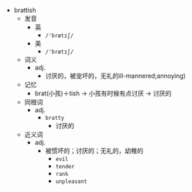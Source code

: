 - brattish
  - 发音
    - 英
      - `/'brætɪʃ/`
    - 美
      - `/'brætɪʃ/`
  - 词义
    - adj.
      - 讨厌的，被宠坏的，无礼的ill-mannered;annoying)
  - 记忆
    - brat(小孩)＋tish → 小孩有时候有点讨厌 → 讨厌的
  - 同根词
    - adj.
      - `bratty`
        - 讨厌的
  - 近义词
    - adj.
      - 被惯坏的；讨厌的；无礼的，幼稚的
        - `evil`
        - `tender`
        - `rank`
        - `unpleasant`
